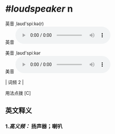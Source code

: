 # ***\#loudspeaker*** n
英音 ˌlaʊd'spiːkə(r)  
英音
<audio src="./media/loudspeaker-B.aac" controls="controls"></audio>

美音 ˌlaʊd'spiːkər  
美音
<audio src="./media/loudspeaker.aac" controls="controls"></audio>



| 词频 2 |  

用法点拨  [C]

英文释义
---
### 1.*高义频：* **扬声器；喇叭**  


